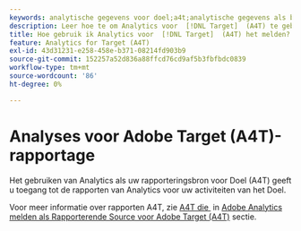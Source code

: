 ```yaml
---
keywords: analytische gegevens voor doel;a4t;analytische gegevens als bron van de rapportage
description: Leer hoe te om Analytics voor  [!DNL Target]  (A4T) te gebruiken. De integratie A4T geeft u toegang tot de robuuste rapporten van Adobe Analytics voor uw Adobe  [!DNL Target]  activiteiten.
title: Hoe gebruik ik Analytics voor  [!DNL Target]  (A4T) het melden?
feature: Analytics for Target (A4T)
exl-id: 43d31231-e258-458e-b371-08214fd903b9
source-git-commit: 152257a52d836a88ffcd76cd9af5b3fbfbdc0839
workflow-type: tm+mt
source-wordcount: '86'
ht-degree: 0%

---
```


# Analyses voor Adobe Target (A4T)-rapportage

Het gebruiken van Analytics als uw rapporteringsbron voor Doel (A4T) geeft u toegang tot de rapporten van Analytics voor uw activiteiten van het Doel.

Voor meer informatie over rapporten A4T, zie [&#x200B; A4T die &#x200B;](/help/main/c-integrating-target-with-mac/a4t/reporting.md#concept_716AF8D545AD404EAAEE99A6DB7B9483) in [&#x200B; Adobe Analytics melden als Rapporterende Source voor Adobe Target (A4T) &#x200B;](/help/main/c-integrating-target-with-mac/a4t/a4t.md#concept_7540C8C04259434AB6EE33B09F47A1DE) sectie.

